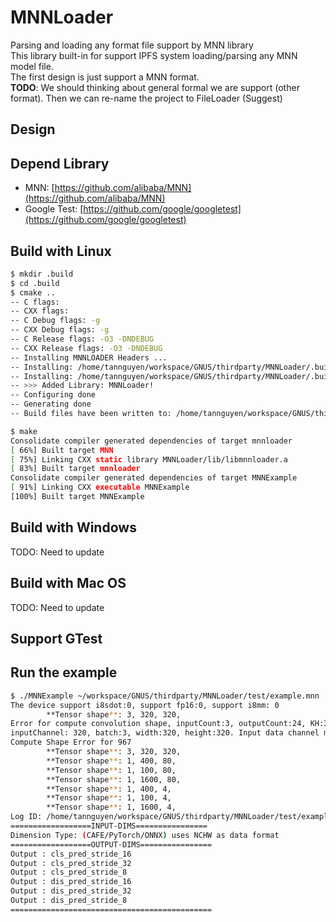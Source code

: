 # MNNLoader
Parsing and loading any format file support by MNN library </br>
This library built-in for support IPFS system loading/parsing any MNN model file. </br>
The first design is just support a MNN format. </br>
**TODO**: We should thinking about general formal we are support (other format). Then we can re-name the project to FileLoader (Suggest) </br>

## Design


## Depend Library

- MNN: [https://github.com/alibaba/MNN](https://github.com/alibaba/MNN)
- Google Test: [https://github.com/google/googletest](https://github.com/google/googletest)

## Build with Linux
```sh
$ mkdir .build
$ cd .build
$ cmake ..
-- C flags: 
-- CXX flags: 
-- C Debug flags: -g
-- CXX Debug flags: -g
-- C Release flags: -O3 -DNDEBUG
-- CXX Release flags: -O3 -DNDEBUG
-- Installing MNNLOADER Headers ...
-- Installing: /home/tannguyen/workspace/GNUS/thirdparty/MNNLoader/.build/MNNLoader/include/MNNCommon.hpp
-- Installing: /home/tannguyen/workspace/GNUS/thirdparty/MNNLoader/.build/MNNLoader/include/MNNLoader.hpp
-- >>> Added Library: MNNLoader!
-- Configuring done
-- Generating done
-- Build files have been written to: /home/tannguyen/workspace/GNUS/thirdparty/MNNLoader/.build

$ make
Consolidate compiler generated dependencies of target mnnloader
[ 66%] Built target MNN
[ 75%] Linking CXX static library MNNLoader/lib/libmnnloader.a
[ 83%] Built target mnnloader
Consolidate compiler generated dependencies of target MNNExample
[ 91%] Linking CXX executable MNNExample
[100%] Built target MNNExample
```

## Build with Windows
TODO: Need to update

## Build with Mac OS
TODO: Need to update

## Support GTest


## Run the example
```bash
$ ./MNNExample ~/workspace/GNUS/thirdparty/MNNLoader/test/example.mnn 
The device support i8sdot:0, support fp16:0, support i8mm: 0
        **Tensor shape**: 3, 320, 320, 
Error for compute convolution shape, inputCount:3, outputCount:24, KH:3, KW:3, group:1
inputChannel: 320, batch:3, width:320, height:320. Input data channel may be mismatch with filter channel count
Compute Shape Error for 967
        **Tensor shape**: 3, 320, 320, 
        **Tensor shape**: 1, 400, 80, 
        **Tensor shape**: 1, 100, 80, 
        **Tensor shape**: 1, 1600, 80, 
        **Tensor shape**: 1, 400, 4, 
        **Tensor shape**: 1, 100, 4, 
        **Tensor shape**: 1, 1600, 4, 
Log ID: /home/tannguyen/workspace/GNUS/thirdparty/MNNLoader/test/example.mnn
==================INPUT-DIMS================
Dimension Type: (CAFE/PyTorch/ONNX) uses NCHW as data format
==================OUTPUT-DIMS================
Output : cls_pred_stride_16
Output : cls_pred_stride_32
Output : cls_pred_stride_8
Output : dis_pred_stride_16
Output : dis_pred_stride_32
Output : dis_pred_stride_8
=============================================

```